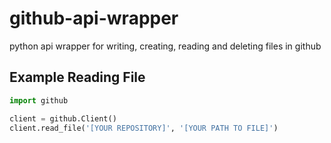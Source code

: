 # github-api-wrapper
python api wrapper for writing, creating, reading and deleting files in github


## Example Reading File

```python
import github

client = github.Client()
client.read_file('[YOUR REPOSITORY]', '[YOUR PATH TO FILE]')
```
